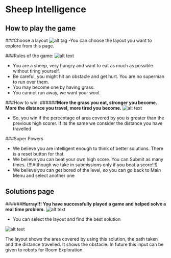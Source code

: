 # Sheep Intelligence

## How to play the game
###Choose a layout
![alt tag](http://github.com/gautamjeyaraman/FeedTheSheep/tree/master/screen_shots/1.png "Layout Select")
-You can choose the layout you want to explore from this page.


###Rules of the game:
![alt text](https://github.com/gautamjeyaraman/FeedTheSheep/tree/master/screen_shots/2.png "Game")
- You are a sheep, very hungry and want to eat as much as possible without tiring yourself.
- Be careful, you might hit an obstacle and get hurt. You are no superman to run over them.
- You may become one by having grass.
- You cannot run away, we want your wool.

###How to win:
######**More the grass you eat, stronger you become. More the distance you travel, more tired you become.**
![alt text](https://github.com/gautamjeyaraman/FeedTheSheep/tree/master/screen_shots/4.png "Winner")

- So, you win if the percentage of area covered by you is greater than the previous high scorer.
If its the same we consider the distance you have travelled

###Super Powers
- We believe you are intelligent enough to think of better solutions. There is a reset button for that.
- We believe you can beat your own high score. You can Submit as many times. (!!!Although we take in submissions only if you beat a score!!!)
- We believe you can get bored of the level, so you can go back to Main Menu and select another one


## Solutions page
######**Hurray!!! You have successfully played a game and helped solve a real time problem.**
![alt text](https://github.com/gautamjeyaraman/FeedTheSheep/tree/master/screen_shots/4.png "Layout Select for Solutions")
- You can select the layout and find the best solution

![alt text](https://github.com/gautamjeyaraman/FeedTheSheep/tree/master/screen_shots/5.png "Solutions")

The layout shows the area covered by using this solution, the path taken and the distance travelled. It shows the obstacle. In future this input can be given to robots for Room Exploration.

